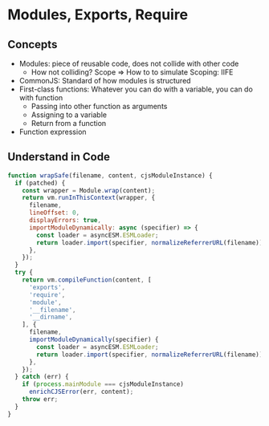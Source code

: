 # Modules, Exports, Require

## Concepts
- Modules: piece of reusable code, does not collide with other code
  - How not colliding? Scope => How to to simulate Scoping: IIFE
- CommonJS: Standard of how modules is structured
- First-class functions: Whatever you can do with a variable, you can do with function
  - Passing into other function as arguments
  - Assigning to a variable
  - Return from a function
- Function expression

## Understand in Code
```js
function wrapSafe(filename, content, cjsModuleInstance) {
  if (patched) {
    const wrapper = Module.wrap(content);
    return vm.runInThisContext(wrapper, {
      filename,
      lineOffset: 0,
      displayErrors: true,
      importModuleDynamically: async (specifier) => {
        const loader = asyncESM.ESMLoader;
        return loader.import(specifier, normalizeReferrerURL(filename));
      },
    });
  }
  try {
    return vm.compileFunction(content, [
      'exports',
      'require',
      'module',
      '__filename',
      '__dirname',
    ], {
      filename,
      importModuleDynamically(specifier) {
        const loader = asyncESM.ESMLoader;
        return loader.import(specifier, normalizeReferrerURL(filename));
      },
    });
  } catch (err) {
    if (process.mainModule === cjsModuleInstance)
      enrichCJSError(err, content);
    throw err;
  }
}
```
